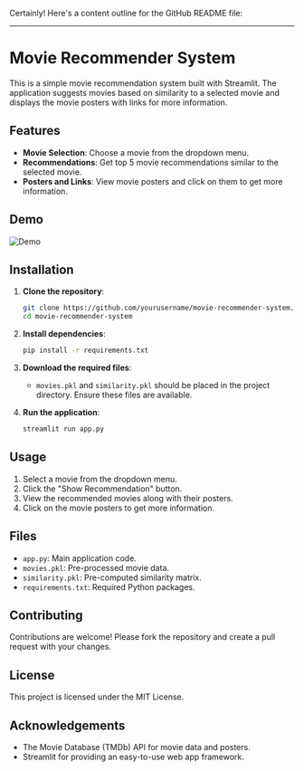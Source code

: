 Certainly! Here's a content outline for the GitHub README file:

---

# Movie Recommender System

This is a simple movie recommendation system built with Streamlit. The application suggests movies based on similarity to a selected movie and displays the movie posters with links for more information.

## Features

- **Movie Selection**: Choose a movie from the dropdown menu.
- **Recommendations**: Get top 5 movie recommendations similar to the selected movie.
- **Posters and Links**: View movie posters and click on them to get more information.

## Demo

![Demo](demo.gif)  <!-- You can add a demo GIF or screenshot here -->

## Installation

1. **Clone the repository**:
    ```sh
    git clone https://github.com/yourusername/movie-recommender-system.git
    cd movie-recommender-system
    ```

2. **Install dependencies**:
    ```sh
    pip install -r requirements.txt
    ```

3. **Download the required files**:
   - `movies.pkl` and `similarity.pkl` should be placed in the project directory. Ensure these files are available.

4. **Run the application**:
    ```sh
    streamlit run app.py
    ```

## Usage

1. Select a movie from the dropdown menu.
2. Click the "Show Recommendation" button.
3. View the recommended movies along with their posters.
4. Click on the movie posters to get more information.

## Files

- `app.py`: Main application code.
- `movies.pkl`: Pre-processed movie data.
- `similarity.pkl`: Pre-computed similarity matrix.
- `requirements.txt`: Required Python packages.

## Contributing

Contributions are welcome! Please fork the repository and create a pull request with your changes.

## License

This project is licensed under the MIT License.

## Acknowledgements

- The Movie Database (TMDb) API for movie data and posters.
- Streamlit for providing an easy-to-use web app framework.

